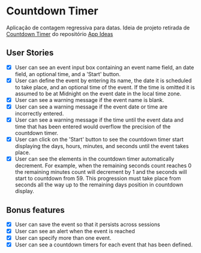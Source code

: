 # Countdown Timer

Aplicação de contagem regressiva para datas. Ideia de projeto retirada de [Countdown Timer](https://github.com/florinpop17/app-ideas/blob/master/Projects/1-Beginner/Countdown-Timer-App.md) do repositório [App Ideas](https://github.com/florinpop17/app-ideas)

## User Stories

-   [X] User can see an event input box containing an event name field, an
date field, an optional time, and a 'Start' button.
-   [X] User can define the event by entering its name, the date it is
scheduled to take place, and an optional time of the event. If the time is 
omitted it is assumed to be at Midnight on the event date in the local time
zone.
-   [X] User can see a warning message if the event name is blank.
-   [X] User can see a warning message if the event date or time are incorrectly
entered. 
-   [X] User can see a warning message if the time until the event data and time
that has been entered would overflow the precision of the countdown timer.
-   [X] User can click on the 'Start' button to see the countdown timer start
displaying the days, hours, minutes, and seconds until the event takes place.
-   [X] User can see the elements in the countdown timer automatically
decrement. For example, when the remaining seconds count reaches 0 the remaining
minutes count will decrement by 1 and the seconds will start to countdown from 59. This progression must take place from seconds all the way up to the remaining days position in countdown display. 

## Bonus features

-   [X] User can save the event so that it persists across sessions
-   [X] User can see an alert when the event is reached
-   [X] User can specify more than one event. 
-   [X] User can see a countdown timers for each event that has been defined.